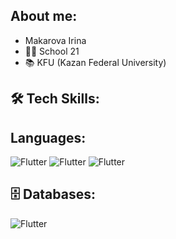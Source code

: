 ## About me:

- Makarova Irina
- 👨‍🎓 School 21
- 📚 KFU (Kazan Federal University)

## 🛠 Tech Skills:
## Languages:
![Flutter](https://img.shields.io/badge/Java-8A2BE2)
![Flutter](https://img.shields.io/badge/C-C71585)
![Flutter](https://img.shields.io/badge/C++-00ffff)
## 🗄️ Databases:
![Flutter](https://img.shields.io/badge/Postgres-00BFFF)

